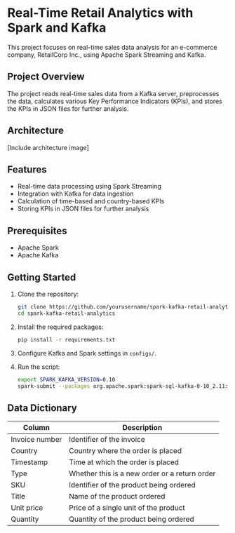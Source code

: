 # Real-Time Retail Analytics with Spark and Kafka

This project focuses on real-time sales data analysis for an e-commerce company, RetailCorp Inc., using Apache Spark Streaming and Kafka.

## Project Overview

The project reads real-time sales data from a Kafka server, preprocesses the data, calculates various Key Performance Indicators (KPIs), and stores the KPIs in JSON files for further analysis.

## Architecture

[Include architecture image]

## Features

- Real-time data processing using Spark Streaming
- Integration with Kafka for data ingestion
- Calculation of time-based and country-based KPIs
- Storing KPIs in JSON files for further analysis

## Prerequisites

- Apache Spark
- Apache Kafka

## Getting Started

1. Clone the repository:
    ```sh
    git clone https://github.com/yourusername/spark-kafka-retail-analytics.git
    cd spark-kafka-retail-analytics
    ```

2. Install the required packages:
    ```sh
    pip install -r requirements.txt
    ```

3. Configure Kafka and Spark settings in `configs/`.

4. Run the script:
    ```sh
    export SPARK_KAFKA_VERSION=0.10
    spark-submit --packages org.apache.spark:spark-sql-kafka-0-10_2.11:2.4.5 script.py
    ```

## Data Dictionary

| Column          | Description                            |
|-----------------|----------------------------------------|
| Invoice number  | Identifier of the invoice              |
| Country         | Country where the order is placed      |
| Timestamp       | Time at which the order is placed      |
| Type            | Whether this is a new order or a return order |
| SKU             | Identifier of the product being ordered |
| Title           | Name of the product ordered            |
| Unit price      | Price of a single unit of the product  |
| Quantity        | Quantity of the product being ordered  |
